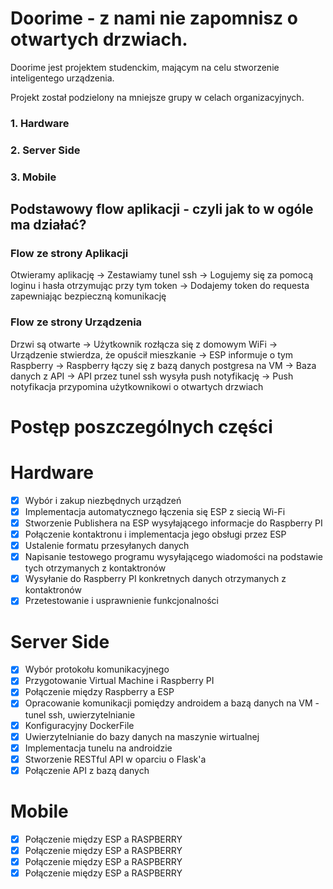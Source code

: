 # Doorime - z nami nie zapomnisz o otwartych drzwiach.

Doorime jest projektem studenckim, mającym na celu stworzenie inteligentego urządzenia.

Projekt został podzielony na mniejsze grupy w celach organizacyjnych.

### 1. Hardware
### 2. Server Side
### 3. Mobile



## Podstawowy flow aplikacji - czyli jak to w ogóle ma działać?

### Flow ze strony Aplikacji
Otwieramy aplikację → Zestawiamy tunel ssh → Logujemy się za pomocą loginu i hasła otrzymując przy tym token → Dodajemy token do requesta zapewniając bezpieczną komunikację

### Flow ze strony Urządzenia
Drzwi są otwarte → Użytkownik rozłącza się z domowym WiFi → Urządzenie stwierdza, że opuścił mieszkanie → ESP informuje o tym Raspberry → Raspberry łączy się z bazą danych postgresa na VM → Baza danych z API → API przez tunel ssh wysyła push notyfikację → Push notyfikacja przypomina użytkownikowi o otwartych drzwiach


# Postęp poszczególnych części

# Hardware
- [x] Wybór i zakup niezbędnych urządzeń
- [x] Implementacja automatycznego łączenia się ESP z siecią Wi-Fi 
- [x] Stworzenie Publishera na ESP wysyłającego informacje do Raspberry PI
- [x] Połączenie kontaktronu i implementacja jego obsługi przez ESP
- [x] Ustalenie formatu przesyłanych danych 
- [x] Napisanie testowego programu wysyłającego wiadomości na podstawie tych otrzymanych z kontaktronów
- [x] Wysyłanie do Raspberry PI konkretnych danych otrzymanych z kontaktronów 
- [x] Przetestowanie i usprawnienie funkcjonalności

# Server Side
- [x] Wybór protokołu komunikacyjnego 
- [x] Przygotowanie Virtual Machine i Raspberry PI 
- [x] Połączenie między Raspberry a ESP 
- [x] Opracowanie komunikacji pomiędzy androidem a bazą danych na VM - tunel ssh, uwierzytelnianie
- [x] Konfiguracyjny DockerFile
- [x] Uwierzytelnianie do bazy danych na maszynie wirtualnej
- [x] Implementacja tunelu na androidzie
- [x] Stworzenie RESTful API w oparciu o Flask'a
- [x] Połączenie API z bazą danych

# Mobile 
- [x] Połączenie między ESP a RASPBERRY 
- [x] Połączenie między ESP a RASPBERRY 
- [x] Połączenie między ESP a RASPBERRY 
- [x] Połączenie między ESP a RASPBERRY 

